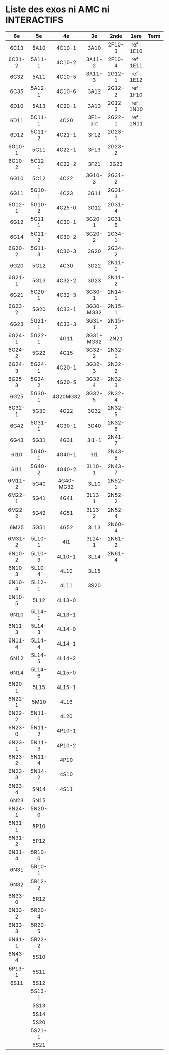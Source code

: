# Liste des exos ni AMC ni INTERACTIFS

|6e|5e|4e|3e|2nde|1ere|Term|Reste|
|:-:|:-:|:-:|:-:|:-:|:-:|:-:|:-:|
|6C13|5A10|4C10-1|3A10|2F10-3|ref : 1E10||beta2F31|
|6C31-2|5A11-1|4C10-2|3A11-2|2F10-4|ref : 1E11||beta2N60-X1|
|6C32|5A11|4C10-5|3A11-3|2G12-1|ref : 1E12||beta2N60-X2|
|6C35|5A12-1|4C10-6|3A12|2G12-2|ref : 1F10||beta3F23|
|6D10|5A13|4C20-1|3A13|2G12-3|ref : 1N10||beta3G15|
|6D11|5C11-1|4C20|3F1-act|2G22-1|ref : 1N11||beta3G41|
|6D12|5C11-2|4C21-1|3F12|2G23-1|||beta3s21|
|6G10-1|5C11|4C22-1|3F13|2G23-2|||beta4C31|
|6G10-2|5C12-1|4C22-2|3F21|2G23|||beta4G20-3|
|6G10|5C12|4C22|3G10-3|2G31-2|||beta4G20-4|
|6G11|5G10-1|4C23|3G11|2G31-3|||beta6C33-1|
|6G12-1|5G10-2|4C25-0|3G12|2G31-4|||beta6test2|
|6G12|5G11-1|4C30-1|3G20-1|2G31-5|||beta6test2021|
|6G14|5G11-2|4C30-2|3G20-2|2G34-1|||betaAsymptotesObliques|
|6G20-2|5G11-3|4C30-3|3G20|2G34-2|||betaComplexes|
|6G20|5G12|4C30|3G22|2N11-1|||betaDivisionsDePolynomes|
|6G21-1|5G13|4C32-2|3G23|2N11-2|||betaEq1erDegreDansC|
|6G21|5G20-1|4C32-3|3G30-1|2N14-1|||betaEq2eDegAvecParam|
|6G23-2|5G20|4C33-1|3G30-MG32|2N15-1|||betaEqCarreDansC|
|6G23|5G21-1|4C33-3|3G31-1|2N15-2|||betaEquationsLog|
|6G24-1|5G22-1|4G11|3G31-MG32|2N21|||betaEqValAbs|
|6G24-2|5G22|4G15|3G32-2|2N32-1|||betaExo3d|
|6G24-3|5G24-1|4G20-1|3G32-3|2N32-2|||betaExoSimpleMatthieu|
|6G25-3|5G24-2|4G20-5|3G32-4|2N32-3|||betaModèle10_simple_question-reponse|
|6G25|5G30-1|4G20MG32|3G32-5|2N32-4|||betaModèle11_paramétrable|
|6G32-1|5G30|4G22|3G32|2N32-5|||betaModèle20_plusieurs_types_de_questions|
|6G42|5G31-1|4G30-1|3G40|2N32-6|||betaModèle21_paramétrables|
|6G43|5G31|4G31|3I1-1|2N41-7|||betaModèle30_constructions_géométriques|
|6I10|5G40-1|4G40-1|3I1|2N43-6|||betaModèle31_paramétrables|
|6I11|5G40-2|4G40-2|3L10-1|2N43-7|||betaModèle40_tableau_proportionnalite|
|6M11-2|5G40|4G40-MG32|3L10|2N52-1|||betaModèle41_tableau_signes_variations|
|6M22-1|5G41|4G41|3L13-1|2N52-2|||betaProbaAouB|
|6M22-2|5G42|4G51|3L13-2|2N52-4|||betaProbabilites|
|6M25|5G51|4G52|3L13|2N60-4|||betaPuissances|
|6M31-2|5L10-1|4I1|3L14-1|2N61-2|||betarotation3d|
|6N10-2|5L10-3|4L10-1|3L14|2N61-4|||betaSpline|
|6N10-3|5L10-4|4L10|3L15||||betaSys2x2CombLin|
|6N10-4|5L12-1|4L11|3S20||||betaTracerParabole|
|6N10-5|5L12|4L13-0|||||betatrinome|
|6N10|5L14-1|4L13-1|||||moule_a_exo_mathalea|
|6N11-3|5L14-3|4L14-0|||||moule_a_exo_mathalea2d|
|6N11-4|5L14-4|4L14-1|||||c3C10-2|
|6N12|5L14-5|4L14-2|||||c3C10-4|
|6N14|5L14-6|4L15-0|||||c3C11|
|6N20-1|5L15|4L15-1|||||c3N10|
|6N22-1|5M10|4L16|||||c3N20|
|6N22-2|5N11-1|4L20|||||c3N22|
|6N23-0|5N11-2|4P10-1|||||c3N23|
|6N23-1|5N11-3|4P10-2|||||CM020|
|6N23-2|5N11-4|4P10|||||CM021|
|6N23-3|5N14-2|4S10|||||PEA11-1|
|6N23-4|5N14|4S11|||||PEA11|
|6N23|5N15||||||P003|
|6N24-1|5N20-0||||||P004|
|6N31-1|5P10||||||P005|
|6N31-2|5P12||||||P006|
|6N31-4|5R10-0||||||P007|
|6N31|5R10-1||||||P008|
|6N32|5R12-2||||||P009|
|6N33-0|5R12||||||P010|
|6N33-2|5R20-4||||||P011|
|6N33-3|5R20-5||||||P012|
|6N41-1|5R22-2|||||||
|6N43-4|5S10|||||||
|6P13-1|5S11|||||||
|6S11|5S12|||||||
||5S13-1|||||||
||5S13|||||||
||5S14|||||||
||5S20|||||||
||5S21-1|||||||
||5S21|||||||
